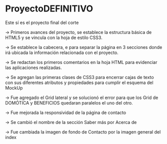 # ProyectoDEFINITIVO
Este sí es el proyecto final del corte

-> Primeros avances del proyecto, se establece la estructura básica de HTML5 y se vincula con la hoja de estilo CSS3.

-> Se establece la cabecera, e para separar la página en 3 secciones donde irá ubicada la información relacionada con el proyecto.

-> Se redactan los primeros comentarios en la hoja HTML para evidenciar las aplicaciones realizadas.

-> Se agregan las primeras clases de CSS3 para encerrar cajas de texto con sus diferentes atributos y propiedades para cumplir el esquema del MockUp

-> Fue agregado el Grid lateral y se solucionó el error para que los Grid de DOMÓTICA y BENEFICIOS quedaran paralelos el uno del otro.

-> Fue mejorada la responsividad de la página de contacto

-> Se cambió el nombre de la sección Saber más por Acerca de

-> Fue cambiada la imagen de fondo de Contacto por la imagen general del index
